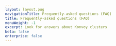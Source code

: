 ```yaml
---
layout: layout.pug
navigationTitle: Frequently-asked questions (FAQ)
title: Frequently-asked questions (FAQ)
menuWeight: -1
excerpt: Look for answers about Konvoy clusters
beta: false
enterprise: false
---
```

